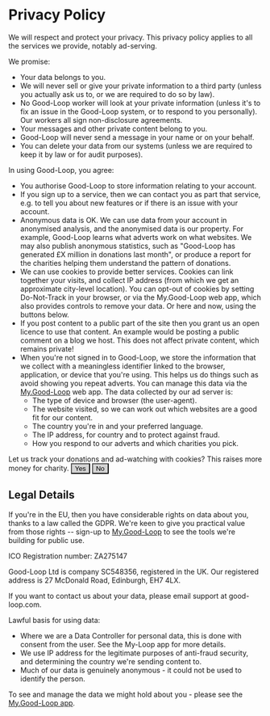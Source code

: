 
# Privacy Policy

We will respect and protect your privacy.
This privacy policy applies to all the services we provide, notably ad-serving.

We promise:

* Your data belongs to you.
* We will never sell or give your private information to a third party (unless you actually ask us to, or we are required to do so by law).
* No Good-Loop worker will look at your private information (unless it's to fix an issue in the Good-Loop system, or to respond to you personally). Our workers all sign non-disclosure agreements.
* Your messages and other private content belong to you.
* Good-Loop will never send a message in your name or on your behalf.
* You can delete your data from our systems (unless we are required to keep it by law or for audit purposes).

In using Good-Loop, you agree:

* You authorise Good-Loop to store information relating to your account.
* If you sign up to a service, then we can contact you as part that service, e.g. to tell you about new features or if there is an issue with your account.
* Anonymous data is OK. We can use data from your account in anonymised analysis, and the anonymised data is our property. For example, Good-Loop learns what adverts work on what websites. We may also publish anonymous statistics, such as "Good-Loop has generated £X million in donations last month", or produce a report for the charities helping them understand the pattern of donations.
* We can use cookies to provide better services. Cookies can link together your visits, and collect IP address (from which we get an approximate city-level location). You can opt-out of cookies by setting Do-Not-Track in your browser, or via the My.Good-Loop web app, which also provides controls to remove your data. Or here and now, using the buttons below.
* If you post content to a public part of the site then you grant us an open licence to use that content. An example would be posting a public comment on a blog we host. This does not affect private content, which remains private!
* When you're not signed in to Good-Loop, we store the information that we collect with a meaningless identifier linked to the browser, application, or device that you're using. This helps us do things such as avoid showing you repeat adverts. You can manage this data via the [My.Good-Loop](https://my.good-loop.com) web app. The data collected by our ad server is:
    * The type of device and browser (the user-agent).
    * The website visited, so we can work out which websites are a good fit for our content.
    * The country you're in and your preferred language.
    * The IP address, for country and to protect against fraud.
    * How you respond to our adverts and which charities you pick.
 
<div>
Let us track your donations and ad-watching with cookies? This raises more money for charity.
<button id="yesBtn" style="background:lightgrey" onclick="setDNT(false);">Yes</button>
<button id="noBtn" style="background:lightgrey" onclick="setDNT(true);">No</button>
<p id="DNToff" style="display:none">OK - we won't track you.</p>
<p id="DNTon" style="display:none">Thank you - this improves our service.</p>
<script>
function setDNT(on) {
   document.cookie='DNT='+(on?1:0)+'; path=/; Domain=good-loop.com'
   if (on) {
      document.getElementById('DNToff').style.display='block';
      document.getElementById('DNTon').style.display='none';
      document.getElementById('noBtn').style.background='#28a745';
      document.getElementById('yesBtn').style.background='lightgrey';
   } else {
      document.getElementById('DNToff').style.display='none';
      document.getElementById('DNTon').style.display='block';
      document.getElementById('yesBtn').style.background='#28a745';
      document.getElementById('noBtn').style.background='lightgrey';

   }
};
let c = document.cookie+'';
if (c.indexOf('DNT=') !== -1) {
   let dnt = c.indexOf('DNT=1') !== -1;
   setDNT(dnt);
}
</script>
</div>

## Legal Details

If you're in the EU, then you have considerable rights on data about you, thanks to a law called the GDPR.
We're keen to give you practical value from those rights -- sign-up to [My.Good-Loop](https://my.good-loop.com)
to see the tools we're building for public use.

ICO Registration number: ZA275147

Good-Loop Ltd is company SC548356, registered in the UK. Our registered address is 27 McDonald Road, Edinburgh, EH7 4LX.

If you want to contact us about your data, please email 
<span class='email' data-name='support' data-domain='good-loop.com'>support at good-loop.com</span>.

Lawful basis for using data:

 - Where we are a Data Controller for personal data, this is done with consent from the user. See the My-Loop app for more details.
 - We use IP address for the legitimate purposes of anti-fraud security, and determining the country we're sending content to.
 - Much of our data is genuinely anonymous - it could not be used to identify the person.

To see and manage the data we might hold about you - please see the [My.Good-Loop app](https://my.good-loop.com).

